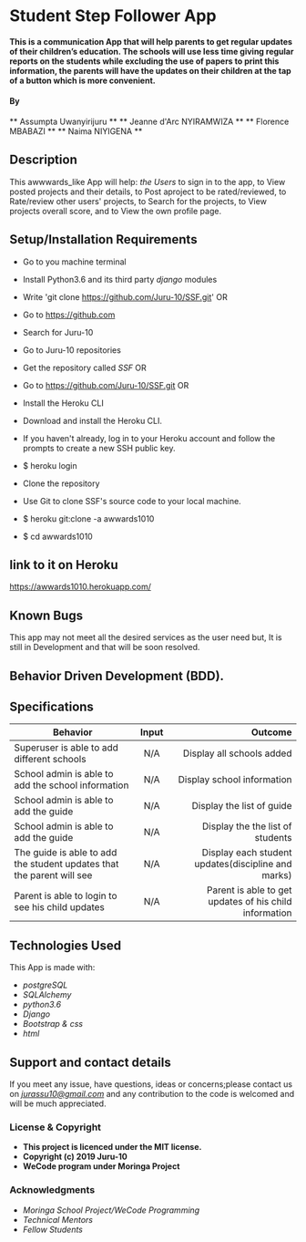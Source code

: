 # Student Step Follower App

#### This is a communication App that will help parents to get regular updates of their children’s education. The schools will use less time giving regular reports on the students while excluding the use of papers to print this information, the parents will have the updates on their children at the tap of a button which is more convenient.


#### By 
** Assumpta Uwanyirijuru **
** Jeanne d'Arc NYIRAMWIZA **
** Florence MBABAZI **
** Naima NIYIGENA **

## Description
This awwwards_like App will help:
*the Users* to sign in to the app, to View posted projects and their details, to Post aproject to be rated/reviewed, to Rate/review other users' projects, to Search for the projects, to View projects overall score, and to View the own profile page.

## Setup/Installation Requirements

* Go to you machine terminal
* Install Python3.6 and its third party *django* modules
* Write 'git clone https://github.com/Juru-10/SSF.git'
OR
* Go to https://github.com
* Search for Juru-10
* Go to Juru-10 repositories
* Get the repository called *SSF*
OR
* Go to https://github.com/Juru-10/SSF.git
OR
* Install the Heroku CLI
* Download and install the Heroku CLI.

* If you haven't already, log in to your Heroku account and follow the prompts to create a new SSH public key.

* $ heroku login
* Clone the repository
* Use Git to clone SSF's source code to your local machine.

* $ heroku git:clone -a awwards1010
* $ cd awwards1010

## link to it on Heroku

https://awwards1010.herokuapp.com/

## Known Bugs

This app may not meet all the desired services as the user need but,
It is still in Development and that will be soon resolved.

## Behavior Driven Development (BDD).

## Specifications

| Behavior        | Input           | Outcome  |
| ------------- |:-------------:| -----:|
| Superuser is able to add different schools | N/A | Display all schools added|
| School admin is able to add the school information | N/A | Display school information |
| School admin is able to add the guide | N/A| Display the list of guide |
| School admin is able to add the guide | N/A | Display the the list of students |
| The guide  is able to add the student updates that the parent will see| N/A | Display each student updates(discipline and marks) |
| Parent is able to login to see his child updates | N/A | Parent is able to get updates of his child information |

## Technologies Used

This App is made with:
* *postgreSQL*
* *SQLAlchemy*
* *python3.6*
* *Django*
* *Bootstrap & css*
* *html*

## Support and contact details

If you meet any issue, have questions, ideas or concerns;please contact us on
*jurassu10@gmail.com* and any contribution to the code is welcomed and will be much appreciated.

### License & Copyright

* **This project is licenced under the MIT license.**
* **Copyright (c) 2019 Juru-10**
* **WeCode program under Moringa Project**

### Acknowledgments

* *Moringa School Project/WeCode Programming*
* *Technical Mentors*
* *Fellow Students*
